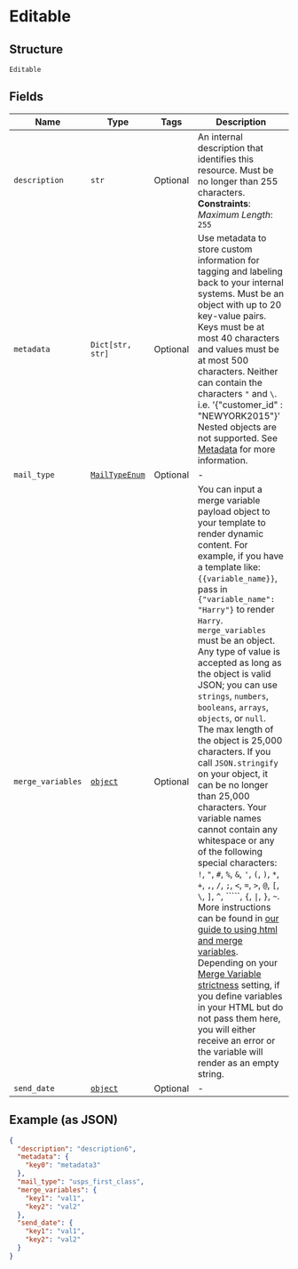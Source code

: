 
# Editable

## Structure

`Editable`

## Fields

| Name | Type | Tags | Description |
|  --- | --- | --- | --- |
| `description` | `str` | Optional | An internal description that identifies this resource. Must be no longer than 255 characters.<br>**Constraints**: *Maximum Length*: `255` |
| `metadata` | `Dict[str, str]` | Optional | Use metadata to store custom information for tagging and labeling back to your internal systems. Must be an object with up to 20 key-value pairs. Keys must be at most 40 characters and values must be at most 500 characters. Neither can contain the characters `"` and `\`. i.e. '{"customer_id" : "NEWYORK2015"}' Nested objects are not supported.  See [Metadata](#section/Metadata) for more information. |
| `mail_type` | [`MailTypeEnum`](../../doc/models/mail-type-enum.md) | Optional | - |
| `merge_variables` | [`object`](../../doc/models/object-enum.md) | Optional | You can input a merge variable payload object to your template to render dynamic content. For example, if you have a template like: `{{variable_name}}`, pass in `{"variable_name": "Harry"}` to render `Harry`. `merge_variables` must be an object. Any type of value is accepted as long as the object is valid JSON; you can use `strings`, `numbers`, `booleans`, `arrays`, `objects`, or `null`. The max length of the object is 25,000 characters. If you call `JSON.stringify` on your object, it can be no longer than 25,000 characters. Your variable names cannot contain any whitespace or any of the following special characters: `!`, `"`, `#`, `%`, `&`, `'`, `(`, `)`, `*`, `+`, `,`, `/`, `;`, `<`, `=`, `>`, `@`, `[`, `\`, `]`, `^`, `````, `{`, `\|`, `}`, `~`. More instructions can be found in <a href="https://help.lob.com/print-and-mail/designing-mail-creatives/dynamic-personalization#using-html-and-merge-variables-10" target="_blank">our guide to using html and merge variables</a>. Depending on your <a href="https://dashboard.lob.com/#/settings/account" target="_blank">Merge Variable strictness</a> setting, if you define variables in your HTML but do not pass them here, you will either receive an error or the variable will render as an empty string. |
| `send_date` | [`object`](../../doc/models/object-enum.md) | Optional | - |

## Example (as JSON)

```json
{
  "description": "description6",
  "metadata": {
    "key0": "metadata3"
  },
  "mail_type": "usps_first_class",
  "merge_variables": {
    "key1": "val1",
    "key2": "val2"
  },
  "send_date": {
    "key1": "val1",
    "key2": "val2"
  }
}
```


